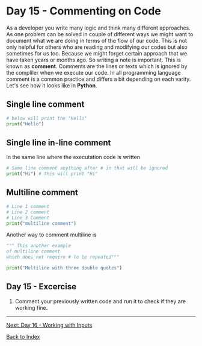# Day 15 - Commenting on Code

As a developer you write many logic and think many different approaches. As one problem can be solved in couple of different ways we might want to document what we are doing in terms of the flow of our code. This is not only helpful for others who are reading and modifying our codes but also sometimes for us too. Because we might forget certain approach that we have taken years or months ago. So writing a note is important. This is known as **comment**. Comments are the lines or texts which is ignored by the compliler when we execute our code. In all programming language comment is a common practice and differs a bit depending on each varity. Let's see how it looks like in **Python**.

## Single line comment

```python
# below will print the "Hello"
print("Hello")
```

## Single line in-line comment

In the same line where the executation code is written

```python
# Same line comment anything after # in that will be ignored
print("Hi") # This will print "Hi"
```

## Multiline comment

```python
# Line 1 comment
# Line 2 comment
# Line 3 Comment
print("multiline comment")
```

Another way to comment multiline is

```python
""" This another example
of multiline comment
which does not require # to be repeated"""

print("Multiline with three double quotes")
```

<!--
## Watch the video

[Video link](https://www.youtube.com/watch?v=)
-->

## Day 15 - Excercise

1. Comment your previously written code and run it to check if they are working fine.

---
[Next: Day 16 - Working with Inputs](16-day16.md)

[Back to Index](index.md)
